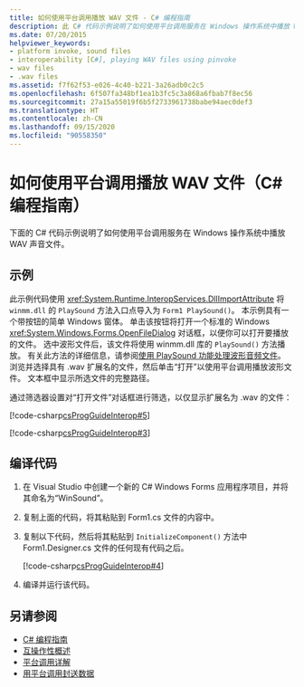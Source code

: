 ```yaml
---
title: 如何使用平台调用播放 WAV 文件 - C# 编程指南
description: 此 C# 代码示例说明了如何使用平台调用服务在 Windows 操作系统中播放 WAV 声音文件。
ms.date: 07/20/2015
helpviewer_keywords:
- platform invoke, sound files
- interoperability [C#], playing WAV files using pinvoke
- wav files
- .wav files
ms.assetid: f7f62f53-e026-4c40-b221-3a26adb0c2c5
ms.openlocfilehash: 6f507fa348bf1ea1b3fc5c3a868a6fbab7f8ec56
ms.sourcegitcommit: 27a15a55019f6b5f2733961738babe94aec0def3
ms.translationtype: HT
ms.contentlocale: zh-CN
ms.lasthandoff: 09/15/2020
ms.locfileid: "90558350"
---
```

# <a name="how-to-use-platform-invoke-to-play-a-wav-file-c-programming-guide"></a>如何使用平台调用播放 WAV 文件（C# 编程指南）

下面的 C# 代码示例说明了如何使用平台调用服务在 Windows 操作系统中播放 WAV 声音文件。

## <a name="example"></a>示例

此示例代码使用 <xref:System.Runtime.InteropServices.DllImportAttribute> 将 `winmm.dll` 的 `PlaySound` 方法入口点导入为 `Form1 PlaySound()`。 本示例具有一个带按钮的简单 Windows 窗体。 单击该按钮将打开一个标准的 Windows <xref:System.Windows.Forms.OpenFileDialog> 对话框，以便你可以打开要播放的文件。 选中波形文件后，该文件将使用 winmm.dll 库的 `PlaySound()` 方法播放。 有关此方法的详细信息，请参阅[使用 PlaySound 功能处理波形音频文件](/windows/desktop/multimedia/using-playsound-to-play-waveform-audio-files)。 浏览并选择具有 .wav 扩展名的文件，然后单击“打开”以使用平台调用播放波形文件。 文本框中显示所选文件的完整路径。

通过筛选器设置对“打开文件”对话框进行筛选，以仅显示扩展名为 .wav 的文件：

[!code-csharp[csProgGuideInterop#5](~/samples/snippets/csharp/VS_Snippets_VBCSharp/csProgGuideInterop/CS/WinSound.cs#5)]

[!code-csharp[csProgGuideInterop#3](~/samples/snippets/csharp/VS_Snippets_VBCSharp/csProgGuideInterop/CS/WinSound.cs#3)]

## <a name="compiling-the-code"></a>编译代码

1. 在 Visual Studio 中创建一个新的 C# Windows Forms 应用程序项目，并将其命名为“WinSound”。

2. 复制上面的代码，将其粘贴到 Form1.cs 文件的内容中。

3. 复制以下代码，然后将其粘贴到 `InitializeComponent()` 方法中 Form1.Designer.cs 文件的任何现有代码之后。

     [!code-csharp[csProgGuideInterop#4](~/samples/snippets/csharp/VS_Snippets_VBCSharp/csProgGuideInterop/CS/WinSound.cs#4)]

4. 编译并运行该代码。

## <a name="see-also"></a>另请参阅

- [C# 编程指南](../index.md)
- [互操作性概述](interoperability-overview.md)
- [平台调用详解](../../../framework/interop/consuming-unmanaged-dll-functions.md#a-closer-look-at-platform-invoke)
- [用平台调用封送数据](../../../framework/interop/marshaling-data-with-platform-invoke.md)
